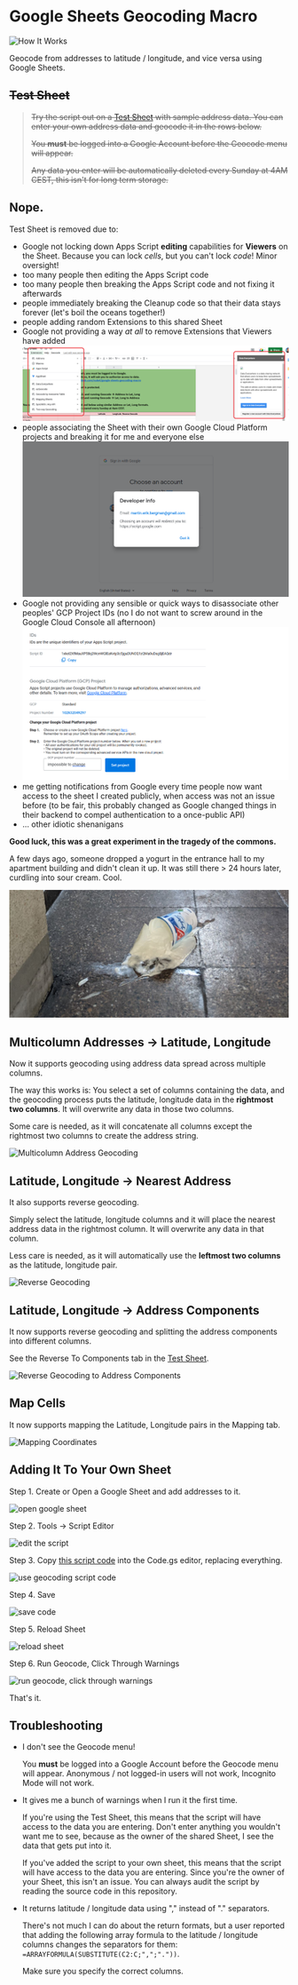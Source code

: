 # Google Sheets Geocoding Macro

![How It Works](images/google-sheets-geocoding-macro.gif)

Geocode from addresses to latitude / longitude, and vice versa using Google
Sheets.

## ~~Test Sheet~~

> ~~Try the script out on a [Test
Sheet](https://docs.google.com/spreadsheets/d/1tkzPt_yGfFG2MOs6-xBodajY79_WV8s4LpU6mhszAk4/edit?usp=sharing)
with sample address data. You can enter your own address data and geocode it  in
the rows below.~~
>
> ~~You **must** be logged into a Google Account before the Geocode menu will
appear.~~
>
> ~~Any data you enter will be automatically deleted every Sunday at 4AM CEST, this
isn't for long term storage.~~

## Nope.

Test Sheet is removed due to:

* Google not locking down Apps Script **editing** capabilities for **Viewers** on the Sheet.
  Because you can lock *cells*, but you can't lock *code*! Minor oversight!
* too many people then editing the Apps Script code
* too many people then breaking the Apps Script code and not fixing it afterwards
* people immediately breaking the Cleanup code so that their data stays forever
  (let's boil the oceans together!)
* people adding random Extensions to this shared Sheet
* Google not providing a way *at all* to remove Extensions that Viewers have added
  ![](images/duh-no-way-to-remove-1.png)
* people associating the Sheet with their own Google Cloud Platform projects
  and breaking it for me and everyone else
  ![](images/duh-no-way-to-remove-4.png)
* Google not providing any sensible or quick ways to disassociate other peoples' GCP Project IDs
  (no I do not want to screw around in the Google Cloud Console all afternoon)
  ![](images/duh-no-way-to-remove-2.png)
* me getting notifications from Google every time people now want access to the sheet
  I created publicly, when access was not an issue before (to be fair, this probably
  changed as Google changed things in their backend to compel authentication to a
  once-public API)
* ... other idiotic shenanigans

**Good luck, this was a great experiment in the tragedy of the commons.**

A few days ago, someone dropped a yogurt in the entrance hall to my apartment building
and didn't clean it up. It was still there > 24 hours later, curdling into sour cream. Cool.

![](images/duh-tragedy-of-the-commons-1.jpg)

## Multicolumn Addresses &rarr; Latitude, Longitude

Now it supports geocoding using address data spread across multiple columns.

The way this works is: You select a set of columns containing the data, and the
geocoding process puts the latitude, longitude data in the **rightmost two
columns**. It will overwrite any data in those two columns.

Some care is needed, as it will concatenate all columns except the rightmost two
columns to create the address string.

![Multicolumn Address Geocoding](images/google-sheets-geocoding-macro-forward.png)

## Latitude, Longitude &rarr; Nearest Address

It also supports reverse geocoding.

Simply select the latitude, longitude columns and it will place the nearest
address data in the rightmost column. It will overwrite any data in that column.

Less care is needed, as it will automatically use the **leftmost two columns** as
the latitude, longitude pair.

![Reverse Geocoding](images/google-sheets-geocoding-macro-reverse.png)

## Latitude, Longitude &rarr; Address Components

It now supports reverse geocoding and splitting the address components into
different columns.

See the Reverse To Components tab in the [Test
Sheet](https://docs.google.com/spreadsheets/d/1tkzPt_yGfFG2MOs6-xBodajY79_WV8s4LpU6mhszAk4/edit?usp=sharing).

![Reverse Geocoding to Address
Components](images/google-sheets-geocoding-macro-reverse-to-components.apng)

## Map Cells

It now supports mapping the Latitude, Longitude pairs in the Mapping tab.

![Mapping Coordinates](images/google-sheets-geocoding-macro-mapping-points.apng)

## Adding It To Your Own Sheet

Step 1. Create or Open a Google Sheet and add addresses to it.

![open google sheet](images/step-01-open-sheet.png)

Step 2. Tools -> Script Editor

![edit the script](images/step-02-script-editor.png)

Step 3. Copy [this script
code](https://raw.githubusercontent.com/nuket/google-sheets-geocoding-macro/master/Code.gs)
into the Code.gs editor, replacing everything.

![use geocoding script code](images/step-03-script-editor.png)

Step 4. Save

![save code](images/step-04-script-editor.png)

Step 5. Reload Sheet

![reload sheet](images/step-05-geocode-menu-appears.apng)

Step 6. Run Geocode, Click Through Warnings

![run geocode, click through warnings](images/step-06-geocode-and-warnings.apng)

That's it.

## Troubleshooting

* I don't see the Geocode menu!

  You **must** be logged into a Google Account before the Geocode menu will
  appear. Anonymous / not logged-in users will not work, Incognito Mode will not
  work.

* It gives me a bunch of warnings when I run it the first time.

  If you're using the Test Sheet, this means that the script will have access to
  the data you are entering. Don't enter anything you wouldn't want me to see,
  because as the owner of the shared Sheet, I see the data that gets put into
  it.

  If you've added the script to your own sheet, this means that the script will
  have access to the data you are entering. Since you're the owner of your
  Sheet, this isn't an issue. You can always audit the script by reading the
  source code in this repository.

* It returns latitude / longitude data using "," instead of "." separators.

  There's not much I can do about the return formats, but a user reported that
  adding the following array formula to the latitude / longitude columns changes
  the separators for them: `=ARRAYFORMULA(SUBSTITUTE(C2:C;",";"."))`.

  Make sure you specify the correct columns.
